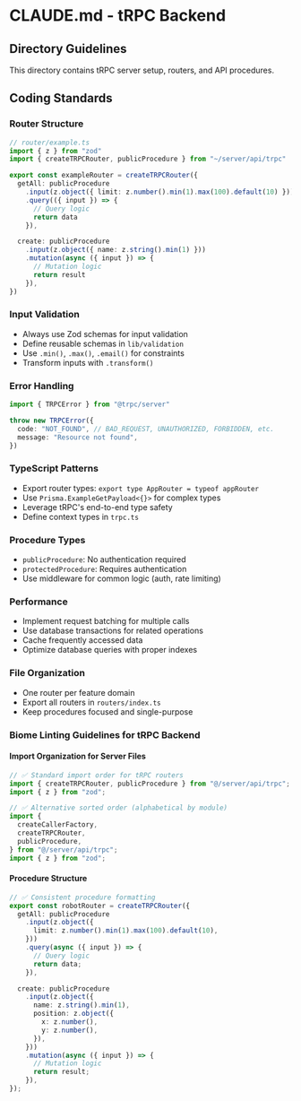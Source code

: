 # CLAUDE.md - tRPC Backend

## Directory Guidelines

This directory contains tRPC server setup, routers, and API procedures.

## Coding Standards

### Router Structure
```typescript
// router/example.ts
import { z } from "zod"
import { createTRPCRouter, publicProcedure } from "~/server/api/trpc"

export const exampleRouter = createTRPCRouter({
  getAll: publicProcedure
    .input(z.object({ limit: z.number().min(1).max(100).default(10) }))
    .query(({ input }) => {
      // Query logic
      return data
    }),

  create: publicProcedure
    .input(z.object({ name: z.string().min(1) }))
    .mutation(async ({ input }) => {
      // Mutation logic
      return result
    }),
})
```

### Input Validation
- Always use Zod schemas for input validation
- Define reusable schemas in `lib/validation`
- Use `.min()`, `.max()`, `.email()` for constraints
- Transform inputs with `.transform()`

### Error Handling
```typescript
import { TRPCError } from "@trpc/server"

throw new TRPCError({
  code: "NOT_FOUND", // BAD_REQUEST, UNAUTHORIZED, FORBIDDEN, etc.
  message: "Resource not found",
})
```

### TypeScript Patterns
- Export router types: `export type AppRouter = typeof appRouter`
- Use `Prisma.ExampleGetPayload<{}>` for complex types
- Leverage tRPC's end-to-end type safety
- Define context types in `trpc.ts`

### Procedure Types
- `publicProcedure`: No authentication required
- `protectedProcedure`: Requires authentication
- Use middleware for common logic (auth, rate limiting)

### Performance
- Implement request batching for multiple calls
- Use database transactions for related operations
- Cache frequently accessed data
- Optimize database queries with proper indexes

### File Organization
- One router per feature domain
- Export all routers in `routers/index.ts`
- Keep procedures focused and single-purpose

### Biome Linting Guidelines for tRPC Backend

#### Import Organization for Server Files
```typescript
// ✅ Standard import order for tRPC routers
import { createTRPCRouter, publicProcedure } from "@/server/api/trpc";
import { z } from "zod";

// ✅ Alternative sorted order (alphabetical by module)
import {
  createCallerFactory,
  createTRPCRouter,
  publicProcedure,
} from "@/server/api/trpc";
import { z } from "zod";
```

#### Procedure Structure
```typescript
// ✅ Consistent procedure formatting
export const robotRouter = createTRPCRouter({
  getAll: publicProcedure
    .input(z.object({ 
      limit: z.number().min(1).max(100).default(10),
    }))
    .query(async ({ input }) => {
      // Query logic
      return data;
    }),

  create: publicProcedure
    .input(z.object({ 
      name: z.string().min(1),
      position: z.object({
        x: z.number(),
        y: z.number(),
      }),
    }))
    .mutation(async ({ input }) => {
      // Mutation logic
      return result;
    }),
});
```
